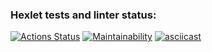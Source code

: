 ### Hexlet tests and linter status:
[![Actions Status](https://github.com/VPactually/java-project-71/actions/workflows/hexlet-check.yml/badge.svg)](https://github.com/VPactually/java-project-71/actions)
[![Maintainability](https://api.codeclimate.com/v1/badges/179a176edd48beeb9c77/maintainability)](https://codeclimate.com/github/VPactually/java-project-71/maintainability)
[![asciicast](https://asciinema.org/a/6jVMNB2XAi3gYS0EMGpBocFBD.svg)](https://asciinema.org/a/6jVMNB2XAi3gYS0EMGpBocFBD)